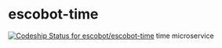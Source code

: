 # escobot-time
[ ![Codeship Status for escobot/escobot-time](https://app.codeship.com/projects/68a4dcd0-2f17-0136-9d04-7e326d613c3b/status?branch=master)](https://app.codeship.com/projects/288339)
time microservice

